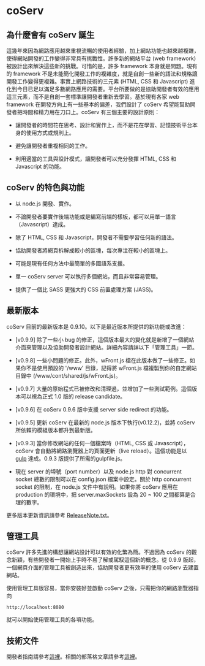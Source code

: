 # coServ

## 為什麼會有 coServ 誕生

這幾年來因為網路應用越來重視流暢的使用者經驗，加上網站功能也越來越複雜，使得網站開發的工作變得非常具有挑戰性。許多新的網站平台 (web framework) 被設計出來解決這些新的挑戰。可惜的是，許多 framework 本身就是問題。現有的 framework 不是未能簡化開發工作的複雜度，就是自創一些新的語法和規格讓開發工作變得更複雜。事實上網路技術的三元素 (HTML, CSS 和 Javascript) 進化到今日已足以滿足多數網路應用的需要。平台所要做的是協助開發者有效的應用這三元素，而不是自創一套標準讓開發者重新去學習。基於現有各家 web framework 在開發方向上有一些基本的偏差，我們設計了 coServ 希望能幫助開發者把時間和精力用在刀口上。coServ 有三個主要的設計原則：

+ 讓開發者的時間花在思考、設計和實作上，而不是花在學習、記憶技術平台本身的使用方式或規則上。

+ 避免讓開發者重複相同的工作。

+ 利用適當的工具與設計模式，讓開發者可以充分發揮 HTML, CSS 和 Javascript 的功能。

##  coServ 的特色與功能

+ 以 node.js 開發、實作。

+ 不論開發者要實作後端功能或是編寫前端的樣板，都可以用單一語言（Javascript）達成。

+ 除了 HTML, CSS 和 Javascript，開發者不需要學習任何新的語法。

+ 協助開發者將網頁拆解成較小的區塊，每次專注在較小的區塊上。

+ 可能是現有任何方法中最簡單的多國語系支援。

+ 單一 coServ server 可以執行多個網站，而且非常容易管理。

+ 提供了一個比 SASS 更強大的 CSS 前置處理方案 (JASS)。

## 最新版本
coServ 目前的最新版本是 0.9.10。以下是最近版本所提供的新功能或改進：

+ [v0.9.9] 除了一些小 bug 的修正，這個版本最大的變化就是新增了一個網站介面來管理以及協助開發者設計網站。詳細內容請詳以下「管理工具」一節。

+ [v0.9.8] 一些小問題的修正。此外，wFront.js 檔在此版本做了一些修正。如果你不是使用預設的 '/www' 目錄，記得將 wFront.js 檔複製到你的自定網站目錄中 (/www/cont/shared/js/wFront.js)。

+ [v0.9.7] 大量的原始程式已被修改和清理過，並增加了一些測試範例。這個版本可以視為正式 1.0 版的 release candidate。

+ [v0.9.6] 在 coServ 0.9.6 版中支援 server side redirect 的功能。

+ [v0.9.5] 更新 coServ 在最新的 node.js 版本下執行(v0.12.2)，並將 coServ 所依賴的模組版本都升到最新版。

+ [v0.9.3] 當你修改網站的任何一個檔案時（HTML, CSS 或 Javascript），coServ 會自動將網路瀏覽器上的頁面更新（live reload）。這個功能是以 [gulp](http://gulpjs.com) 達成。0.9.3 版提供了所需的gulpfile.js。

+ 現在 server 的埠號（port number）以及 node.js http 對 concurrent socket 總數的限制可以在 config.json 檔案中設定。關於 http concurrent socket 的限制，在 node.js 文件中有說明。如果你將 coServ 應用在 production 的環境中，把 server.maxSockets 設為 20 ~ 100 之間都算是合理的數字。

更多版本更新資訊請參考 [ReleaseNote.txt](https://github.com/coimotion/coServ/blob/master/ReleaseNote.txt)。

## 管理工具
coServ 許多先進的構想讓網站設計可以有效的化繁為簡。不過因為 coServ 的觀念新穎，有些開發者一開始上手時不易了解或駕馭這個新的概念。從 0.9.9 版起，一個網頁介面的管理工具被創造出來，協助開發者更有效率的使用 coServ 去建置網站。

使用管理工具很容易，當你安裝好並啟動 coServ 之後，只需把你的網路瀏覽器指向


    http://localhost:8080
    
就可以開始使用管理工具的各項功能。

## 技術文件

開發者指南請參考[這裡](http://www.coservjs.org/coserv/guide?_loc=zh)。相關的部落格文章請參考[這裡](http://www.coservjs.org/coserv/doc?_loc=zh)。
